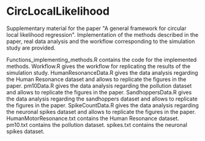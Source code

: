 # CircLocalLikelihood
Supplementary material for the paper "A general framework for circular local likelihood regression". Implementation of the methods described in the paper, real data analysis and the workflow corresponding to the simulation study are provided.

Functions_implementing_methods.R contains the code for the implemented methods.
Workflow.R gives the workflow for replicating the results of the simulation study.
HumanResonanceData.R gives the data analysis regarding the Human Resonance dataset and allows to replicate the figures in the paper.
pm10Data.R gives the data analysis regarding the pollution dataset and allows to replicate the figures in the paper.
SandhoppersData.R gives the data analysis regarding the sandhoppers dataset and allows to replicate the figures in the paper.
SpikeCountData.R gives the data analysis regarding the neuronal spikes dataset and allows to replicate the figures in the paper.
HumanMotorResonance.txt contains the Human Resonance dataset.
pm10.txt contains the pollution dataset.
spikes.txt contains the neuronal spikes dataset.
